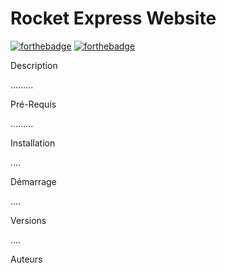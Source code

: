 # Rocket Express Website
[![forthebadge](http://forthebadge.com/images/badges/built-with-love.svg)](http://forthebadge.com) [![forthebadge](http://forthebadge.com/images/badges/powered-by-electricity.svg)](http://forthebadge.com)


Description

.........

Pré-Requis

.........


Installation

....

Démarrage

....

Versions

....

Auteurs



